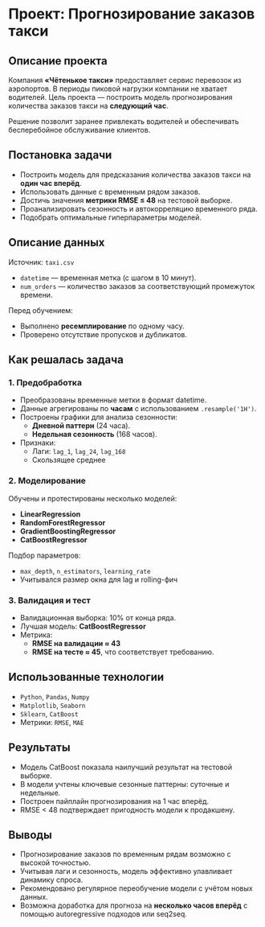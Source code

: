 # Проект: Прогнозирование заказов такси

## Описание проекта

Компания **«Чётенькое такси»** предоставляет сервис перевозок из аэропортов. В периоды пиковой нагрузки компании не хватает водителей. Цель проекта — построить модель прогнозирования количества заказов такси на **следующий час**.

Решение позволит заранее привлекать водителей и обеспечивать бесперебойное обслуживание клиентов.

## Постановка задачи

- Построить модель для предсказания количества заказов такси на **один час вперёд**.
- Использовать данные с временным рядом заказов.
- Достичь значения **метрики RMSE ≤ 48** на тестовой выборке.
- Проанализировать сезонность и автокорреляцию временного ряда.
- Подобрать оптимальные гиперпараметры моделей.

## Описание данных

Источник: `taxi.csv`  
- `datetime` — временная метка (с шагом в 10 минут).  
- `num_orders` — количество заказов за соответствующий промежуток времени.

Перед обучением:
- Выполнено **ресемплирование** по одному часу.
- Проверено отсутствие пропусков и дубликатов.

## Как решалась задача

### 1. Предобработка

- Преобразованы временные метки в формат datetime.
- Данные агрегированы по **часам** с использованием `.resample('1H')`.
- Построены графики для анализа сезонности:
  - **Дневной паттерн** (24 часа).
  - **Недельная сезонность** (168 часов).
- Признаки:
  - Лаги: `lag_1`, `lag_24`, `lag_168`
  - Скользящее среднее

### 2. Моделирование

Обучены и протестированы несколько моделей:

- **LinearRegression**
- **RandomForestRegressor**
- **GradientBoostingRegressor**
- **CatBoostRegressor**

Подбор параметров:
- `max_depth`, `n_estimators`, `learning_rate`
- Учитывался размер окна для lag и rolling-фич

### 3. Валидация и тест

- Валидационная выборка: 10% от конца ряда.
- Лучшая модель: **CatBoostRegressor**
- Метрика:  
  - **RMSE на валидации ≈ 43**
  - **RMSE на тесте ≈ 45**, что соответствует требованию.

## Использованные технологии

- `Python`, `Pandas`, `Numpy`
- `Matplotlib`, `Seaborn`
- `Sklearn`, `CatBoost`
- Метрики: `RMSE`, `MAE`

## Результаты

- Модель CatBoost показала наилучший результат на тестовой выборке.
- В модели учтены ключевые сезонные паттерны: суточные и недельные.
- Построен пайплайн прогнозирования на 1 час вперёд.
- RMSE < 48 подтверждает пригодность модели к продакшену.

## Выводы

- Прогнозирование заказов по временным рядам возможно с высокой точностью.
- Учитывая лаги и сезонность, модель эффективно улавливает динамику спроса.
- Рекомендовано регулярное переобучение модели с учётом новых данных.
- Возможна доработка для прогноза на **несколько часов вперёд** с помощью autoregressive подходов или seq2seq.
